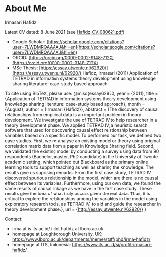 # About Me
Irmasari Hafidz

Latest CV dated: 8 June 2021 (see [Hafidz_CV_080621.pdf](https://github.com/irhafidz/about/blob/main/Hafidz_CV_080621.pdf))

- Google Scholar: [https://scholar.google.com/citations?user=7LWDMRQAAAAJ&hl=en](https://scholar.google.com/citations?user=7LWDMRQAAAAJ&hl=en) 
- ORCID: [https://orcid.org/0000-0002-9148-712X](https://orcid.org/0000-0002-9148-712X)
- MSc Thesis: [https://essay.utwente.nl/62920/](https://essay.utwente.nl/62920/) Hafidz, Irmasari (2011) Application of TETRAD in information systems theory development using knowledge sharing literature: case-study based approach

To cite using BibTeX, please use:
@misc{essay62920,
            year = {2011},
           title = {Application of TETRAD in information systems theory development using knowledge sharing literature: case-study based approach},
           month = {August},
          author = {Irmasari {Hafidz}},
        abstract = {The discovery of causal relationships from empirical data is an important
problem in theory development. We investigate the use of TETRAD IV to help
researcher in a theory development phase. We applied TETRAD IV, a heuristic
search software that used for discovering causal effect relationship between
variables based on a specific model. To performed our task, we defined two case
studies. First, we re-analyse an existing model or theory using original
correlation matrix data from a paper in Knowledge Sharing field. Second, we
validated the existing model by conducting a survey using data from 90
respondents (Bachelor, master, PhD candidate) in the University of Twente
academic setting, which pointed out Blackboard as the primary online learning
tools to support teaching as well as sharing the knowledge. The results give us
suprising remarks. From the first case study, TETRAD IV discovered spurious
relationship in the model, which are there is no causal effect between its
variables. Furthermore, using our own data, we found the same results of causal
linkage as we have in the first case study. These results give the idea of what truly
occurs given the real data. Thus, it is critical to explore the relationships among
the variables in the model using exploratory research tools, as TETRAD IV, to aid
and guide the researcher in theory development phase.},
             url = {http://essay.utwente.nl/62920/}
}



Contact:
- irma at is.its.ac.id/ i dot hafidz at lboro.ac.uk
- homepage at Loughborough University, UK: https://www.lboro.ac.uk/departments/meme/staff/phd/irma-hafidz/
- homepage at ITS, Indonesia: https://www.its.ac.id/si/profil-irmasari-hafidz/

